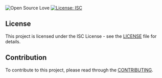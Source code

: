 ![Open Source Love](https://img.shields.io/badge/open%20soure-%F0%9F%92%9F-blueviolet?style=flat-square)
[![License: ISC](https://img.shields.io/badge/License-ISC-green.svg)](https://opensource.org/licenses/ISC)

## License

This project is licensed under the ISC License - see the [LICENSE](https://github.com/YuriDevAT/pokedex-of-accessibility/blob/main/LICENSE.md) file for details.

## Contribution

To contribute to this project, please read through the [CONTRIBUTING](https://github.com/YuriDevAT/pokedex-of-accessibility/blob/main/CONTRIBUTING.md).

